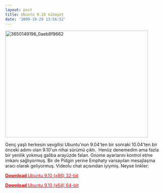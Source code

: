 ```yaml
---
layout: post
title: Ubuntu 9.10 nihayet
date: '2009-10-29 13:56:52'
---
```


<img class="aligncenter size-full wp-image-637" title="3650149196_0aeb8f9662" src="http://devdala.files.wordpress.com/2009/10/3650149196_0aeb8f9662.jpg" alt="3650149196_0aeb8f9662" width="455" height="341" />

Genç yaşlı herkesin sevgilisi Ubuntu'nun 9.04'ten bir sonraki 10.04'ten bir önceki adımı olan 9.10'un nihai sürümü çıktı.  Henüz denemedim ama fazla bir yenilik yokmuş galiba arayüzde falan. Gnome ayarlarını kontrol etme imkanı sağlıyormuş. Bir de Pidgin yerine Emphaty varsayılan mesajlaşma aracı olarak geliyormuş. Videolu chat açısından iyiymiş. Neyse linkler:

<a rel="nofollow" href="http://noncdn.releases.ubuntu.com//karmic/ubuntu-9.10-desktop-i386.iso" target="_blank"><strong><span style="color:#ff0000;">Download </span></strong><span style="color:#ff0000;"> Ubuntu 9.10 (x86) 32-bit</span></a>

<span style="color:#ff0000;"><a rel="nofollow" href="http://noncdn.releases.ubuntu.com//karmic/ubuntu-9.10-desktop-i386.iso" target="_blank"></a></span><a rel="nofollow" href="http://noncdn.releases.ubuntu.com//karmic/ubuntu-9.10-desktop-amd64.iso" target="_blank"><strong><span style="color:#ff0000;">Download </span></strong><span style="color:#ff0000;"> Ubuntu 9.10 (x64) 64-bit</span></a><span style="color:#ff0000;"> </span>